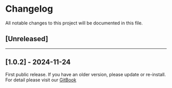 ﻿# Changelog

All notable changes to this project will be documented in this file.

## [Unreleased]

---

## [1.0.2] - 2024-11-24

First public release. If you have an older version, please update or re-install.   
For detail please visit our [GitBook](https://aceland-workshop.gitbook.io/aceland-unity-packages/)